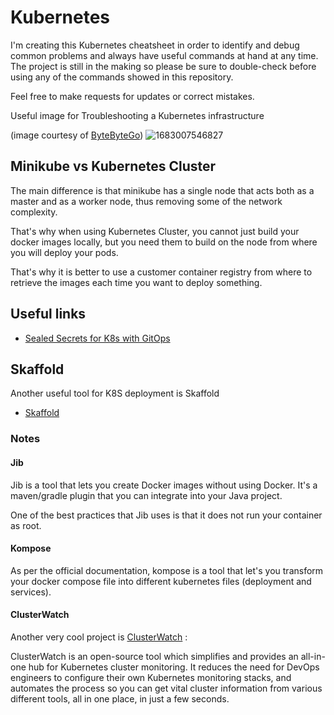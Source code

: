# Kubernetes

I'm creating this Kubernetes cheatsheet in order to identify and debug common problems and always have useful commands at hand at any time.
The project is still in the making so please be sure to double-check before using any of the commands showed in this repository.

Feel free to make requests for updates or correct mistakes.

Useful image for Troubleshooting a Kubernetes infrastructure

(image courtesy of [ByteByteGo](https://www.linkedin.com/posts/bytebytego_systemdesign-coding-interviewtips-activity-7059045288400805888--Esb?utm_source=share&utm_medium=member_desktop))
![1683007546827](https://user-images.githubusercontent.com/50492920/235598157-d14fc5c6-de4c-477e-9fe6-b1d666697aab.jpg)


## Minikube vs Kubernetes Cluster

The main difference is that minikube has a single node that acts both as a master and as a worker node, thus removing some of the network complexity.

That's why when using Kubernetes Cluster, you cannot just build your docker images locally, but you need them to build on the node from where you will deploy your pods.

That's why it is better to use a customer container registry from where to retrieve the images each time you want to deploy something.

## Useful links

- [Sealed Secrets for K8s with GitOps](https://piotrminkowski.com/2022/12/14/sealed-secrets-on-kubernetes-with-argocd-and-terraform/)

## Skaffold

Another useful tool for K8S deployment is Skaffold

- [Skaffold](https://skaffold.dev/)

### Notes

#### Jib

Jib is a tool that lets you create Docker images without using Docker.
It's a maven/gradle plugin that you can integrate into your Java project.

One of the best practices that Jib uses is that it does not run your container as root.

#### Kompose

As per the official documentation, kompose is a tool that let's you transform your docker compose file into different kubernetes files (deployment and services).

#### ClusterWatch

Another very cool project is [ClusterWatch](https://github.com/oslabs-beta/ClusterWatch) :

ClusterWatch is an open-source tool which simplifies and provides an all-in-one hub for Kubernetes cluster monitoring. It reduces the need for DevOps engineers to configure their own Kubernetes monitoring stacks, and automates the process so you can get vital cluster information from various different tools, all in one place, in just a few seconds.
